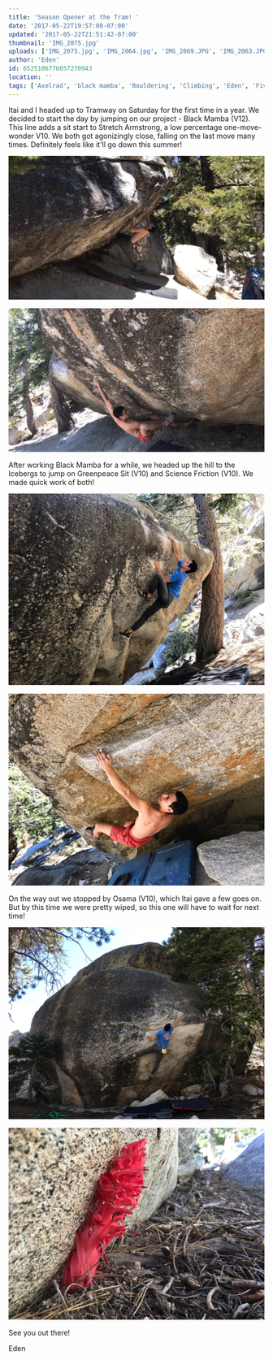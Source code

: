 ```yaml
---
title: 'Season Opener at the Tram! '
date: '2017-05-22T19:57:00-07:00'
updated: '2017-05-22T21:51:42-07:00'
thumbnail: 'IMG_2075.jpg'
uploads: ['IMG_2075.jpg', 'IMG_2064.jpg', 'IMG_2069.JPG', 'IMG_2063.JPG', 'IMG_2058.JPG', 'IMG_2059.JPG']
author: 'Eden'
id: 6525106776057270943
location: ''
tags: ['Axelrad', 'black mamba', 'Bouldering', 'Climbing', 'Eden', 'Five', 'Five Ten', 'granite', 'Itai', 'Ten', 'Tramway']
---
```


Itai and I headed up to Tramway on Saturday for the first time in a year. We decided to start the day by jumping on our project - Black Mamba (V12). This line adds a sit start to Stretch Armstrong, a low percentage one-move-wonder V10. We both got agonizingly close, falling on the last move many times. Definitely feels like it'll go down this summer!

![Screengrab of Itai on Black Mamba (V12)](uploads/IMG_2075.jpg)

![Me on the same](uploads/IMG_2064.jpg)

After working Black Mamba for a while, we headed up the hill to the Icebergs to jump on Greenpeace Sit (V10) and Science Friction (V10). We made quick work of both!

![Itai sending Greenpeace Sit (V10)](uploads/IMG_2069.JPG)

![Me on Science Friction (V10)](uploads/IMG_2063.JPG)

On the way out we stopped by Osama (V10), which Itai gave a few goes on. But by this time we were pretty wiped, so this one will have to wait for next time!

![Itai sticking the opening move on Osama](uploads/IMG_2058.JPG)

![](uploads/IMG_2059.JPG)

See you out there!

Eden
